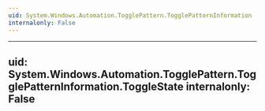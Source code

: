 ```yaml
---
uid: System.Windows.Automation.TogglePattern.TogglePatternInformation
internalonly: False
---
```


---
uid: System.Windows.Automation.TogglePattern.TogglePatternInformation.ToggleState
internalonly: False
---
